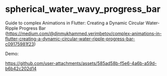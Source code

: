 # spherical_water_wavy_progress_bar

Guide to complex Animations in Flutter: Creating a Dynamic Circular Water-Ripple Progress Bar (https://medium.com/@dinmukhammed.yerimbetov/complex-animations-in-flutter-creating-a-dynamic-circular-water-ripple-progress-bar-c09175981f23)

Demo:

https://github.com/user-attachments/assets/585ad58b-f5e6-4a6b-a59d-b6b42c202d14

